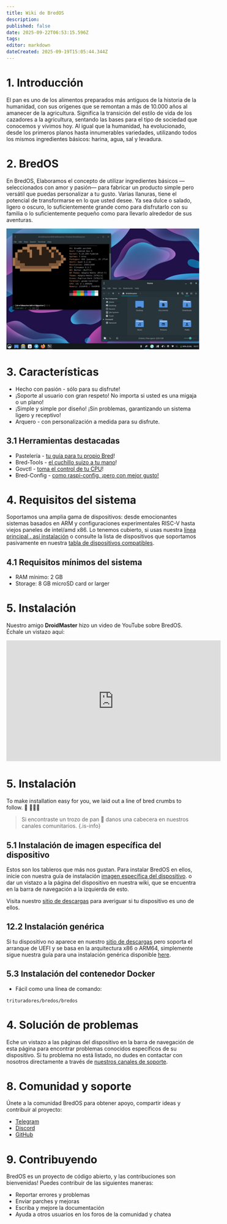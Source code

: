 ```yaml
---
title: Wiki de BredOS
description:
published: false
date: 2025-09-22T06:53:15.596Z
tags:
editor: markdown
dateCreated: 2025-09-19T15:05:44.344Z
---
```


# 1. Introducción

El pan es uno de los alimentos preparados más antiguos de la historia de la humanidad, con sus orígenes que se remontan a más de 10.000 años al amanecer de la agricultura. Significa la transición del estilo de vida de los cazadores a la agricultura, sentando las bases para el tipo de sociedad que conocemos y vivimos hoy. Al igual que la humanidad, ha evolucionado, desde los primeros planos hasta innumerables variedades, utilizando todos los mismos ingredientes básicos: harina, agua, sal y levadura.

# 2. BredOS

En BredOS, Elaboramos el concepto de utilizar ingredientes básicos —seleccionados con amor y pasión— para fabricar un producto simple pero versátil que puedas personalizar a tu gusto. Varias llanuras, tiene el potencial de transformarse en lo que usted desee. Ya sea dulce o salado, ligero o oscuro, lo suficientemente grande como para disfrutarlo con su familia o lo suficientemente pequeño como para llevarlo alrededor de sus aventuras.

![](https://github.com/LinuxDroidMaster/Fydetab-Duo-DroidMaster-wiki/raw/main/Images/Linux/BredOS/preview.jpg)

# 3. Características

- Hecho con pasión - sólo para su disfrute!
- ¡Soporte al usuario con gran respeto! No importa si usted es una migaja o un plano!
- ¡Simple y simple por diseño! ¡Sin problemas, garantizando un sistema ligero y receptivo!
- Arquero - con personalización a medida para su disfrute.

## 3.1 Herramientas destacadas

- Pastelería - [tu guía para tu propio Bred](/install/first-setup)!
- Bred-Tools - [el cuchillo suizo a tu mano](/Tools)!
- Govctl - [toma el control de tu CPU](/how-to/govctl)!
- Bred-Config - [como raspi-config, ¡pero con mejor gusto!](/bredos-config)

# 4. Requisitos del sistema

Soportamos una amplia gama de dispositivos: desde emocionantes sistemas basados en ARM y configuraciones experimentales RISC-V hasta viejos paneles de intel/amd x86. Lo tenemos cubierto, si usas nuestra [línea principal . así instalación](/en/install/Installation-with-ISO) o consulte la lista de dispositivos que soportamos pasivamente en nuestra [tabla de dispositivos compatibles](/en/table-of-supported-devices).

## 4.1 Requisitos mínimos del sistema

- RAM mínimo: 2 GB
- Storage: 8 GB microSD card or larger

# 5. Instalación

Nuestro amigo **DroidMaster** hizo un video de YouTube sobre BredOS. Échale un vistazo aquí:

<iframe width="560" height="315" src="https://www.youtube-nocookie.com/embed/eoLE27xdtu4?si=ai-0QqLNyCYfTKfA" title="YouTube video player" frameborder="0" allow="accelerometer; autoplay; clipboard-write; encrypted-media; gyroscope; picture-in-picture; web-share" referrerpolicy="strict-origin-when-cross-origin" allowfullscreen></iframe>

# 5. Instalación

To make installation easy for you, we laid out a line of bred crumbs to follow. 🍞 🔸🔸🔸

> Si encontraste un trozo de pan 🔸 danos una cabecera en nuestros canales comunitarios.
> {.is-info}

## 5.1 Instalación de imagen específica del dispositivo

Estos son los tableros que más nos gustan. Para instalar BredOS en ellos, inicie con nuestra guía de instalación [imagen específica del dispositivo](/en/install/device-specific-image). o dar un vistazo a la página del dispositivo en nuestra wiki, que se encuentra en la barra de navegación a la izquierda de esto.

Visita nuestro [sitio de descargas](https://bredos.org/download.html) para averiguar si tu dispositivo es uno de ellos.

## 12.2 Instalación genérica

Si tu dispositivo no aparece en nuestro [sitio de descargas](https://bredos.org/download.html) pero soporta el arranque de UEFI y se basa en la arquitectura x86 o ARM64, simplemente sigue nuestra guía para una instalación genérica disponible [here](/install/Installation-with-ISO).

## 5.3 Instalación del contenedor Docker

- Fácil como una línea de comando:

```
trituradores/bredos/bredos
```

# 4. Solución de problemas

Eche un vistazo a las páginas del dispositivo en la barra de navegación de esta página para encontrar problemas conocidos específicos de su dispositivo. Si tu problema no está listado, no dudes en contactar con nosotros directamente a través de [nuestros canales de soporte](#h-7-community-and-support).

# 8. Comunidad y soporte

Únete a la comunidad BredOS para obtener apoyo, compartir ideas y contribuir al proyecto:

- [Telegram](https://t.me/bredoslinux)
- [Discord](https://discord.gg/jwhxuyKXaa)
- [GitHub](http://github.com/BredOS)

# 9. Contribuyendo

BredOS es un proyecto de código abierto, y las contribuciones son bienvenidas! Puedes contribuir de las siguientes maneras:

- Reportar errores y problemas
- Enviar parches y mejoras
- Escriba y mejore la documentación
- Ayuda a otros usuarios en los foros de la comunidad y chatea

